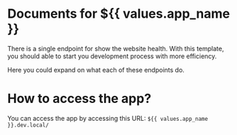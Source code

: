 # Documents for ${{ values.app_name }}

There is a single endpoint for show the website health.
With this template, you should able to start you development process with more efficiency.

Here you could expand on what each of these endpoints do.

# How to access the app?

You can access the app by accessing this URL: `${{ values.app_name }}.dev.local/`